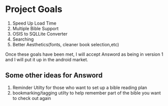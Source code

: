 # Project Goals #

  1. Speed Up Load Time
  1. Multiple Bible Support
  1. OSIS to SQLLite Converter
  1. Searching
  1. Better Aesthetics(fonts, cleaner book selection,etc)

Once these goals have been met, I will accept Answord as being in version 1 and I will put it up in the android market.
## Some other ideas for Answord ##
  1. Reminder Utilty for those who want to set up a bible reading plan
  1. bookmarking/tagging utilty to help remember part of the bible you want to check out again
